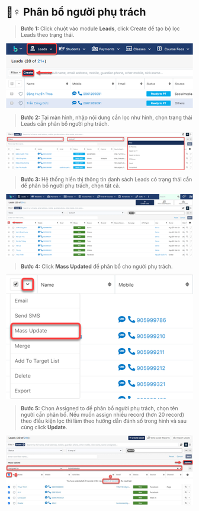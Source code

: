 # 🤵♀ Phân bổ người phụ trách

> **Bước 1:** Click chuột vào module **Leads**, click Create để tạo bộ lọc Leads theo trạng thái.

![](<../../../.gitbook/assets/image (6) (1) (1).png>)

> **Bước 2:** Tại màn hình, nhập nội dung cần lọc như hình, chọn trạng thái Leads cần phân bổ người phụ trách.

![](<../../../.gitbook/assets/image (7) (1) (1).png>)

> **Bước 3:** Hệ thống hiển thị thông tin danh sách Leads có trạng thái cần để phân bổ người phụ trách, chọn tất cả.

![](<../../../.gitbook/assets/image (11).png>)

> **Bước 4:** Click **Mass Updated** để phân bổ cho người phụ trách.

![](<../../../.gitbook/assets/image (12).png>)

> **Bước 5:** Chọn Assigned to để phân bổ người phụ trách, chọn tên người cần phân bổ. Nếu muốn assign nhiều record (hơn 20 record) theo điều kiện lọc thì làm theo hướng dẫn đánh số trong hình và sau cùng click **Update**.

![](<../../../.gitbook/assets/image (106) (1).png>)
